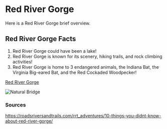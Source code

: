 <!-- Heading 1 -->
# Red River Gorge

<!-- First paragraph -->
Here is a Red River Gorge brief overview.

<!-- Heading 2 -->
## Red River Gorge Facts

<!-- Ordered list -->
1. Red River Gorge could have been a lake!
2. Red River Gorge is known for its scenery, hiking trails, and rock climbing activities!
3. Red River Gorge is home to 3 endangered animals, the Indiana Bat, the Virginia Big-eared Bat, and the Red Cockaded Woodpecker!

<!-- Link to web page -->
[Red River Gorge](https://www.redrivergorgecabinrentals.com/resort-maps/thumbnail_1_rrgcr-area-map-2016.png)

<!-- Display PNG image from a different server. Notice the exclamation mark ! -->
![Natural Bridge](https://www.google.com/url?sa=i&rct=j&q=&esrc=s&source=images&cd=&cad=rja&uact=8&ved=2ahUKEwix_v_E26zgAhWGmuAKHd-FDtsQjRx6BAgBEAU&url=https%3A%2F%2Fwww.outdoorproject.com%2Fblog-news%2Fweekend-kentuckys-red-river-gorge&psig=AOvVaw2FHai4ttYafWAs_8ocRJJQ&ust=1549735168664574)

<!-- 
    This is a comment. The above line grabs a PNG from a URL and will display it as an image. The "Become Happy" text inside the brackets is called an Alt property and is used in case the image is corrupted or for browsers that don't display images (they exist). 
-->

<!-- Heading 3 -->
### Sources
https://roadsriversandtrails.com/rrt_adventures/10-things-you-didnt-know-about-red-river-gorge/